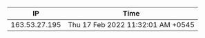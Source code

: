  | IP      | Time |
| ----------- | ----------- |
| 163.53.27.195      | Thu 17 Feb 2022 11:32:01 AM +0545       |
